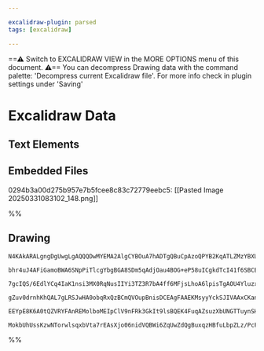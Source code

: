 ```yaml
---

excalidraw-plugin: parsed
tags: [excalidraw]

---
```

==⚠  Switch to EXCALIDRAW VIEW in the MORE OPTIONS menu of this document. ⚠== You can decompress Drawing data with the command palette: 'Decompress current Excalidraw file'. For more info check in plugin settings under 'Saving'


# Excalidraw Data
## Text Elements
## Embedded Files
0294b3a00d275b957e7b5fcee8c83c72779eebc5: [[Pasted Image 20250331083102_148.png]]

%%
## Drawing
```compressed-json
N4KAkARALgngDgUwgLgAQQQDwMYEMA2AlgCYBOuA7hADTgQBuCpAzoQPYB2KqATLZMzYBXUtiRoIACyhQ4zZAHoFAc0JRJQgEYA6bGwC2CgF7N6hbEcK4OCtptbErHALRY8RMpWdx8Q1TdIEfARcZgRmBShcZQUebQA2bQAOGjoghH0EDihmbgBtcDBQMBKIEm4IfQAVAGZ8AEcAaQAlAHEASQBBZgB9bFJGKoAGBAB5ADFUkshYRArCfWikflLM

bhr4uJ4AFiGamoBWA6SNpPiTlcgYbgBGA8SDm5qAdjOau4BOG+eP58uICgkdTcI41f6SBCEZTSbg8D5gwqQazKYLcIb/ZhQUhsADWCAAwmx8GxSBUsdZmHBcIFslNSppcNgccpsUIOMRCcTSRJyRxKdSslA6ZAAGaEfD4ADKsFREkEHmFEEx2LxAHUgZJYRisbiENKYLL0PLyv9WdCOOFcmgbv82FTsGprtahujERAWcI4O1iFbUHkALr/EXkTLe

7gcIQS/6EdlYCq4IaK1nsi3MX0RqNusIIYi3TZ3R7bA4ff6MFjsLhoA6lpisTgAOU4Yluzx2e2e2yS1bdhGYABF0lAc9wRQQwv9NMJ2QBRYKZbLpyP4f5CODEXBD3PWjs1bY7Hatl3/IgcHHhpfHthM4doUf4cdZqJQIS+iCIdkx5SKsXBMMSIZwtsmg1AmQzEDwzwHJoHwHM8CDPJoBwimICBJNgJzYK2zw/AgCCaNgByKsw7jiH6iJgDa5E3Ii

gZuv0drnhKhQAL7gLRSJwHA0obqRxQzBCmQVOupBnisDCEAgFAAEKMsyyYckSJIVAAxCKanqXSEDYCINJQO0Q76NKKoEop3LoMpNwIJZlmadppC6fpGQyUyHpsgpXJkuQfJUrptk6YKjn6OM4pSjKpFKkSJqFFp/nZIFRm6uqxDAmgfDRXZDkGQleL6oaEUKmJGUBQZzTCOalq3IVsV6QZoz2o6txHul1WBeMnBQOMuD6OKTqoN2pRFXFBltdkkq

EEYpE8K6A0tQZVRYFAnREMolboMEIpClV9nFRk3GkIt9lsBQEK4FuqAZsuzXbUNGTTuynSHcdIRnRA1LYlQW2ZRkD3vVU8DhfJmnEdiEoABpomJwNEvgACaEPRUYbAGNwfGQPQBBCKR1ElMxn07fopVuamr6A2JLIkGNE2wtNkDk8Q0oIHAIJk6QJAALJsMQCB3bgmjBGdd4PqUdOckpaCoxAUlEi9pDKAyAAUPDfNQvDK6rfyoEM2gHAAlIqzQI

MokbUhUssKzwNTorwlsqxbVta7rEAsXjo06nidVQBWi6ZqUwZdQgBuxqzHBfuLbpZLz/PcFimP/NgRBM2gMcIP8HD+9HpCx26whQCepHJ870V2AAVgg2A5JKadwBzXM83zN6oILKfRYynuDEj+Ao26szhWEwTlxWiraZiBh/XMaAXZe14C2OzfTBA+ChItA/t0SjH4Cx4C43QP7hCjrHMUAA
```
%%